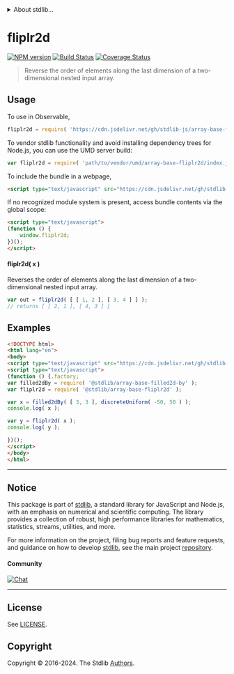 <!--

@license Apache-2.0

Copyright (c) 2023 The Stdlib Authors.

Licensed under the Apache License, Version 2.0 (the "License");
you may not use this file except in compliance with the License.
You may obtain a copy of the License at

   http://www.apache.org/licenses/LICENSE-2.0

Unless required by applicable law or agreed to in writing, software
distributed under the License is distributed on an "AS IS" BASIS,
WITHOUT WARRANTIES OR CONDITIONS OF ANY KIND, either express or implied.
See the License for the specific language governing permissions and
limitations under the License.

-->


<details>
  <summary>
    About stdlib...
  </summary>
  <p>We believe in a future in which the web is a preferred environment for numerical computation. To help realize this future, we've built stdlib. stdlib is a standard library, with an emphasis on numerical and scientific computation, written in JavaScript (and C) for execution in browsers and in Node.js.</p>
  <p>The library is fully decomposable, being architected in such a way that you can swap out and mix and match APIs and functionality to cater to your exact preferences and use cases.</p>
  <p>When you use stdlib, you can be absolutely certain that you are using the most thorough, rigorous, well-written, studied, documented, tested, measured, and high-quality code out there.</p>
  <p>To join us in bringing numerical computing to the web, get started by checking us out on <a href="https://github.com/stdlib-js/stdlib">GitHub</a>, and please consider <a href="https://opencollective.com/stdlib">financially supporting stdlib</a>. We greatly appreciate your continued support!</p>
</details>

# fliplr2d

[![NPM version][npm-image]][npm-url] [![Build Status][test-image]][test-url] [![Coverage Status][coverage-image]][coverage-url] <!-- [![dependencies][dependencies-image]][dependencies-url] -->

> Reverse the order of elements along the last dimension of a two-dimensional nested input array.

<!-- Section to include introductory text. Make sure to keep an empty line after the intro `section` element and another before the `/section` close. -->

<section class="intro">

</section>

<!-- /.intro -->

<!-- Package usage documentation. -->



<section class="usage">

## Usage

To use in Observable,

```javascript
fliplr2d = require( 'https://cdn.jsdelivr.net/gh/stdlib-js/array-base-fliplr2d@umd/browser.js' )
```

To vendor stdlib functionality and avoid installing dependency trees for Node.js, you can use the UMD server build:

```javascript
var fliplr2d = require( 'path/to/vendor/umd/array-base-fliplr2d/index.js' )
```

To include the bundle in a webpage,

```html
<script type="text/javascript" src="https://cdn.jsdelivr.net/gh/stdlib-js/array-base-fliplr2d@umd/browser.js"></script>
```

If no recognized module system is present, access bundle contents via the global scope:

```html
<script type="text/javascript">
(function () {
    window.fliplr2d;
})();
</script>
```

#### fliplr2d( x )

Reverses the order of elements along the last dimension of a two-dimensional nested input array.

```javascript
var out = fliplr2d( [ [ 1, 2 ], [ 3, 4 ] ] );
// returns [ [ 2, 1 ], [ 4, 3 ] ]
```

</section>

<!-- /.usage -->

<!-- Package usage notes. Make sure to keep an empty line after the `section` element and another before the `/section` close. -->

<section class="notes">

</section>

<!-- /.notes -->

<!-- Package usage examples. -->

<section class="examples">

## Examples

<!-- eslint no-undef: "error" -->

```html
<!DOCTYPE html>
<html lang="en">
<body>
<script type="text/javascript" src="https://cdn.jsdelivr.net/gh/stdlib-js/random-base-discrete-uniform@umd/browser.js"></script>
<script type="text/javascript">
(function () {.factory;
var filled2dBy = require( '@stdlib/array-base-filled2d-by' );
var fliplr2d = require( '@stdlib/array-base-fliplr2d' );

var x = filled2dBy( [ 3, 3 ], discreteUniform( -50, 50 ) );
console.log( x );

var y = fliplr2d( x );
console.log( y );

})();
</script>
</body>
</html>
```

</section>

<!-- /.examples -->

<!-- Section to include cited references. If references are included, add a horizontal rule *before* the section. Make sure to keep an empty line after the `section` element and another before the `/section` close. -->

<section class="references">

</section>

<!-- /.references -->

<!-- Section for related `stdlib` packages. Do not manually edit this section, as it is automatically populated. -->

<section class="related">

</section>

<!-- /.related -->

<!-- Section for all links. Make sure to keep an empty line after the `section` element and another before the `/section` close. -->


<section class="main-repo" >

* * *

## Notice

This package is part of [stdlib][stdlib], a standard library for JavaScript and Node.js, with an emphasis on numerical and scientific computing. The library provides a collection of robust, high performance libraries for mathematics, statistics, streams, utilities, and more.

For more information on the project, filing bug reports and feature requests, and guidance on how to develop [stdlib][stdlib], see the main project [repository][stdlib].

#### Community

[![Chat][chat-image]][chat-url]

---

## License

See [LICENSE][stdlib-license].


## Copyright

Copyright &copy; 2016-2024. The Stdlib [Authors][stdlib-authors].

</section>

<!-- /.stdlib -->

<!-- Section for all links. Make sure to keep an empty line after the `section` element and another before the `/section` close. -->

<section class="links">

[npm-image]: http://img.shields.io/npm/v/@stdlib/array-base-fliplr2d.svg
[npm-url]: https://npmjs.org/package/@stdlib/array-base-fliplr2d

[test-image]: https://github.com/stdlib-js/array-base-fliplr2d/actions/workflows/test.yml/badge.svg?branch=main
[test-url]: https://github.com/stdlib-js/array-base-fliplr2d/actions/workflows/test.yml?query=branch:main

[coverage-image]: https://img.shields.io/codecov/c/github/stdlib-js/array-base-fliplr2d/main.svg
[coverage-url]: https://codecov.io/github/stdlib-js/array-base-fliplr2d?branch=main

<!--

[dependencies-image]: https://img.shields.io/david/stdlib-js/array-base-fliplr2d.svg
[dependencies-url]: https://david-dm.org/stdlib-js/array-base-fliplr2d/main

-->

[chat-image]: https://img.shields.io/gitter/room/stdlib-js/stdlib.svg
[chat-url]: https://app.gitter.im/#/room/#stdlib-js_stdlib:gitter.im

[stdlib]: https://github.com/stdlib-js/stdlib

[stdlib-authors]: https://github.com/stdlib-js/stdlib/graphs/contributors

[umd]: https://github.com/umdjs/umd
[es-module]: https://developer.mozilla.org/en-US/docs/Web/JavaScript/Guide/Modules

[deno-url]: https://github.com/stdlib-js/array-base-fliplr2d/tree/deno
[umd-url]: https://github.com/stdlib-js/array-base-fliplr2d/tree/umd
[esm-url]: https://github.com/stdlib-js/array-base-fliplr2d/tree/esm
[branches-url]: https://github.com/stdlib-js/array-base-fliplr2d/blob/main/branches.md

[stdlib-license]: https://raw.githubusercontent.com/stdlib-js/array-base-fliplr2d/main/LICENSE

</section>

<!-- /.links -->
